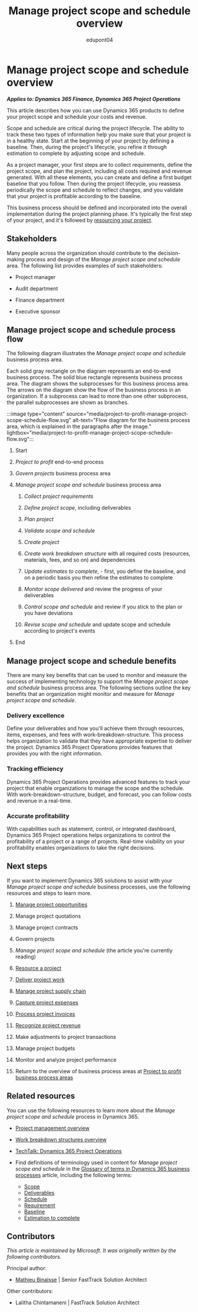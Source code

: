 ﻿---
title: Manage project scope and schedule overview
description: Learn how you can use Dynamics 365 products to support the organization's business processes to manage scope and schedule for projects.
ms.date: 09/05/2023
ms.topic: conceptual
author: edupont04
ms.author: mbinaisse
---

# Manage project scope and schedule overview

***Applies to: Dynamics 365 Finance, Dynamics 365 Project Operations***

This article describes how you can use Dynamics 365 products to define your project scope and schedule your costs and revenue.

Scope and schedule are critical during the project lifecycle. The ability to track these two types of information help you make sure that your project is in a healthy state. Start at the beginning of your project by defining a baseline. Then, during the project's lifecycle, you refine it through estimation to complete by adjusting scope and schedule.

As a project manager, your first steps are to collect requirements, define the project scope, and plan the project, including all costs required and revenue generated. With all these elements, you can create and define a first budget baseline that you follow. Then during the project lifecycle, you reassess periodically the scope and schedule to reflect changes, and you validate that your project is profitable according to the baseline.

This business process should be defined and incorporated into the overall implementation during the project planning phase. It's typically the first step of your project, and it's followed by [resourcing your project](project-to-profit-resource-projects.md).

## Stakeholders 

Many people across the organization should contribute to the decision-making process and design of the *Manage project scope and schedule* area. The following list provides examples of such stakeholders:

- Project manager

- Audit department

- Finance department

- Executive sponsor

## Manage project scope and schedule process flow 

The following diagram illustrates the *Manage project scope and schedule* business process area.

Each solid gray rectangle on the diagram represents an end-to-end business process. The solid blue rectangle represents business process area. The diagram shows the subprocesses for this business process area. The arrows on the diagram show the flow of the business process in an organization. If a subprocess can lead to more than one other subprocess, the parallel subprocesses are shown as branches.

:::image type="content" source="media/project-to-profit-manage-project-scope-schedule-flow.svg" alt-text="Flow diagram for the business process area, which is explained in the paragraphs after the image." lightbox="media/project-to-profit-manage-project-scope-schedule-flow.svg":::

1. Start

2. *Project to profit* end-to-end process
 
3. *Govern projects* business process area  

4. *Manage project scope and schedule* business process area

    1. *Collect project requirements*

    2. *Define project scope*, including deliverables

    3. *Plan project*

    4. *Validate scope and schedule*

    5. *Create project*

    6. *Create work breakdown structure* with all required costs (resources, materials, fees, and so on) and dependencies

    7. *Update estimates to complete*, - first, you define the baseline, and on a periodic basis you then refine the estimates to complete

    8. *Monitor scope delivered* and review the progress of your deliverables

    9. *Control scope and schedule* and review if you stick to the plan or you have deviations

    10. *Revise scope and schedule* and update scope and schedule according to project's events

5. End

## Manage project scope and schedule benefits

There are many key benefits that can be used to monitor and measure the success of implementing technology to support the *Manage project scope and schedule* business process area. The following sections outline the key benefits that an organization might monitor and measure for *Manage project scope and schedule*. 

### Delivery excellence

Define your deliverables and how you'll achieve them through resources, items, expenses, and fees with work-breakdown-structure. This process helps organization to validate that they have appropriate expertise to deliver the project. Dynamics 365 Project Operations provides features that provides you with the right information.

### Tracking efficiency 

Dynamics 365 Project Operations provides advanced features to track your project that enable organizations to manage the scope and the schedule. With work-breakdown-structure, budget, and forecast, you can follow costs and revenue in a real-time.

### Accurate profitability

With capabilities such as statement, control, or integrated dashboard, Dynamics 365 Project operations helps organizations to control the profitability of a project or a range of projects. Real-time visibility on your profitability enables organizations to take the right decisions.

## Next steps

If you want to implement Dynamics 365 solutions to assist with your *Manage project scope and schedule* business processes, use the following resources and steps to learn more.

1. [Manage project opportunities](project-to-profit-manage-project-opportunities-overview.md)  

2. Manage project quotations

3. Manage project contracts

4. Govern projects

5. *Manage project scope and schedule* (the article you're currently reading)  

6. [Resource a project](project-to-profit-resource-projects.md)   

7. [Deliver project work](project-to-profit-deliver-project-work.md)  

8. [Manage project supply chain](project-to-profit-manage-project-supply-chain-overview.md)  

9. [Capture project expenses](project-to-profit-capture-project-expenses-overview.md)

10. [Process project invoices](project-to-profit-process-project-invoices-overview.md)  

11. [Recognize project revenue](project-to-profit-recognize-project-revenue.md)  

12. Make adjustments to project transactions

13. Manage project budgets

14. Monitor and analyze project performance

15. Return to the overview of business process areas at [Project to profit business process areas](project-to-profit-areas.md)   

## Related resources

You can use the following resources to learn more about the *Manage project scope and schedule* process in Dynamics 365.

- [Project management overview](/dynamics365/project-operations/project-management/project-management-overview)
- [Work breakdown structures overview](/dynamics365/project-operations/prod-pma/work-breakdown-structures)
- [TechTalk: Dynamics 365 Project Operations](https://community.dynamics.com/blogs/post/?postid=d9613dbe-cb51-4cb3-b29a-8464034d7fdb)  
- Find definitions of terminology used in content for *Manage project scope and schedule* in the [Glossary of terms in Dynamics 365 business processes](glossary.md) article, including the following terms:

  - [Scope](glossary.md#scope)  
  - [Deliverables](glossary.md#deliverables)  
  - [Schedule](glossary.md#schedule)  
  - [Requirement](glossary.md#requirement)  
  - [Baseline](glossary.md#baseline)  
  - [Estimation to complete](glossary.md#estimation-to-complete)  

<!-- ## Tags

*Industries:* Agriculture (01-09), Mining (10-14), Construction (15-17), Manufacturing (20-39), Transportation, and Public Utilities (40-49), Wholesale Trade (50-51), Retail Trade (52-59), Finance, Insurance, Real Estate (60-67), Services (70-89), Public Administration (91-99)

*Stakeholders:* Executive Sponsor, Audit, Finance, Project Management

*Products:* Dynamics 365 Finance, Dynamics 365 Project Operations -->

## Contributors

*This article is maintained by Microsoft. It was originally written by the following contributors.*

Principal author:

- [Mathieu Binaisse](https://www.linkedin.com/in/mathieu-binaisse-microsoft/) \| Senior FastTrack Solution Architect

Other contributors:

- Lalitha Chintamaneni \| FastTrack Solution Architect
